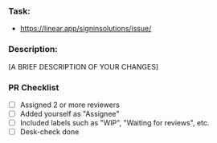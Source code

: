 ### Task: ###

- https://linear.app/signinsolutions/issue/

### Description: ###

[A BRIEF DESCRIPTION OF YOUR CHANGES]

### PR Checklist ###

- [ ] Assigned 2 or more reviewers
- [ ] Added yourself as "Assignee"
- [ ] Included labels such as "WIP", "Waiting for reviews", etc.
- [ ] Desk-check done
